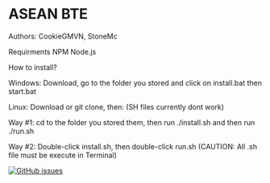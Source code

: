 # ASEAN BTE


Authors: CookieGMVN, StoneMc

Requirments
NPM 
Node.js

How to install?

Windows: Download, go to the folder you stored and click on install.bat then start.bat

Linux: Download or git clone, then: (SH files currently dont work)

Way #1: cd to the folder you stored them, then run ./install.sh and then run ./run.sh

Way #2: Double-click install.sh, then double-click run.sh (CAUTION: All .sh file must be execute in Terminal)

[![GitHub issues](https://img.shields.io/github/issues/StoneMcYT/ASEAN-BOT)](https://github.com/StoneMcYT/ASEAN-BOT/issues)
